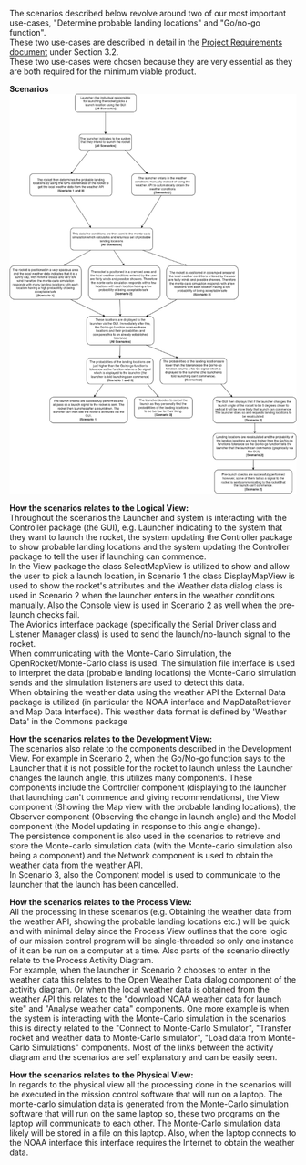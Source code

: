 The scenarios described below revolve around two of our most important use-cases, "Determine probable landing locations" and "Go/no-go function".  
These two use-cases are described in detail in the [Project Requirements document](https://gitlab.ecs.vuw.ac.nz/course-work/engr300/2020/group9/group-9/-/blob/master/project_requirement/project-requirement.md) under Section 3.2.  
These two use-cases were chosen because they are very essential as they are both required for the minimum viable product.  
  
**Scenarios**  
![](Scenarios.jpg)

**How the scenarios relates to the Logical View:**   
Throughout the scenarios the Launcher and system is interacting with the Controller package (the GUI), e.g. Launcher indicating to the system that they want to launch the rocket, the system updating the Controller package to show probable landing locations and the system updating the Controller package to tell the user if launching can commence.  
In the View package the class SelectMapView is utilized to show and allow the user to pick a launch location, in Scenario 1 the class DisplayMapView is used to show the rocket's attributes and the Weather data dialog class is used in Scenario 2 when the launcher enters in the weather conditions manually. Also the Console view is used in Scenario 2 as well when the pre-launch checks fail.  
The Avionics interface package (specifically the Serial Driver class and Listener Manager class) is used to send the launch/no-launch signal to the rocket.  
When communicating with the Monte-Carlo Simulation, the OpenRocket/Monte-Carlo class is used. The simulation file interface is used to interpret the data (probable landing locations) the Monte-Carlo simulation sends and the simulation listeners are used to detect this data.  
When obtaining the weather data using the weather API the External Data package is utilized (in particular the NOAA interface and MapDataRetriever and Map Data Interface). This weather data format is defined by 'Weather Data' in the Commons package
  
**How the scenarios relates to the Development View:**  
The scenarios also relate to the components described in the Development View. For example in Scenario 2, when the Go/No-go function says to the Launcher that it is not possible for the rocket to launch unless the Launcher changes the launch angle, this utilizes many components. These components include the Controller component (displaying to the launcher that launching can't commence and giving recommendations), the View component (Showing the Map view with the probable landing locations), the Observer component (Observing the change in launch angle) and the Model component (the Model updating in response to this angle change).  
The persistence component is also used in the scenarios to retrieve and store the Monte-carlo simulation data (with the Monte-carlo simulation also being a component) and the Network component is used to obtain the weather data from the weather API.  
In Scenario 3, also the Component model is used to communicate to the launcher that the launch has been cancelled.

**How the scenarios relates to the Process View:**  
All the processing in these scenarios (e.g. Obtaining the weather data from the weather API, showing the probable landing locations etc.) will be quick and with minimal delay since the Process View outlines that the core logic of our mission control program will be single-threaded so only one instance of it can be run on a computer at a time. Also parts of the scenario directly relate to the Process Activity Diagram.  
For example, when the launcher in Scenario 2 chooses to enter in the weather data this relates to the Open Weather Data dialog component of the activity diagram. Or when the local weather data is obtained from the weather API this relates to the "download NOAA weather data for launch site" and "Analyse weather data" components. One more example is when the system is interacting with the Monte-Carlo simulation in the scenarios this is directly related to the "Connect to Monte-Carlo Simulator", "Transfer rocket and weather data to Monte-Carlo simulator", "Load data from Monte-Carlo Simulations" components.
Most of the links between the activity diagram and the scenarios are self explanatory and can be easily seen.
  
**How the scenarios relates to the Physical View:**  
In regards to the physical view all the processing done in the scenarios will be executed in the mission control software that will run on a laptop. The monte-carlo simulation data is generated from the Monte-Carlo simulation software that will run on the same laptop so, these two programs on the laptop will communicate to each other. The Monte-Carlo simulation data likely will be stored in a file on this laptop. Also, when the laptop connects to the NOAA interface this interface requires the Internet to obtain the weather data.
